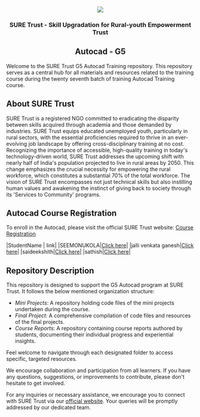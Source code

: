 <!-- PROJECT LOGO -->
<br />

<div align="center">
   <img src='https://user-images.githubusercontent.com/73131499/166115643-d3187f47-d38f-41b2-ae42-5ecbbc60de14.png' />


<h3 align="center">SURE Trust - Skill Upgradation for Rural-youth Empowerment Trust</h3>
  <h2>  Autocad - G5 </h2>
</div>

Welcome to the SURE Trust G5 Autocad Training repository. This repository serves as a central hub for all materials and resources related to the training course during the twenty seventh batch of training Autocad Training course.

## About SURE Trust

SURE Trust is a registered NGO committed to eradicating the disparity between skills acquired through academia and those demanded by industries. SURE Trust equips educated unemployed youth, particularly in rural sectors, with the essential proficiencies required to thrive in an ever-evolving job landscape by offering cross-disciplinary training at no cost. Recognizing the importance of accessible, high-quality training in today's technology-driven world, SURE Trust addresses the upcoming shift with nearly half of India's population projected to live in rural areas by 2050. This change emphasizes the crucial necessity for empowering the rural workforce, which constitutes a substantial 70% of the total workforce. The vision of SURE Trust encompasses not just technical skills but also instilling human values and awakening the instinct of giving back to society through its 'Services to Community' programs. 

## Autocad Course Registration

To enroll in the Autocad, please visit the official SURE Trust website: [Course Registration](https://suretrustforruralyouth.com/courses)

|StudentName | link|
|SEEMONUKOLA|[Click here](https://github.com/sure-trust/G5_Autocad/blob/main/Course%20Report/SEEMONUKOLA.md)|
|jalli venkata ganesh|[Click here](https://github.com/sure-trust/G5_Autocad/blob/main/Course%20Report/jalli%20venkata%20ganesh.md)|
|saideekshith|[Click here](https://github.com/sure-trust/G5_Autocad/blob/main/Course%20Report/saideekshith.md)|
|sathish|[Click here](https://github.com/sure-trust/G5_Autocad/blob/main/Course%20Report/sathish.md)|

## Repository Description

This repository is designed to support the G5 Autocad program at SURE Trust. It follows the below mentioned organization structure:

- *Mini Projects*: A repository holding code files of the mini projects undertaken during the course.
- *Final Project*: A comprehensive compilation of code files and resources of the final projects.
- *Course Reports*: A repository containing course reports authored by students, documenting their individual progress and experiential insights.

Feel welcome to navigate through each designated folder to access specific, targeted resources. 

We encourage collaboration and participation from all learners. If you have any questions, suggestions, or improvements to contribute, please don't hesitate to get involved.

For any inquiries or necessary assistance, we encourage you to connect with SURE Trust via our [official website](https://suretrustforruralyouth.com/). Your queries will be promptly addressed by our dedicated team.

